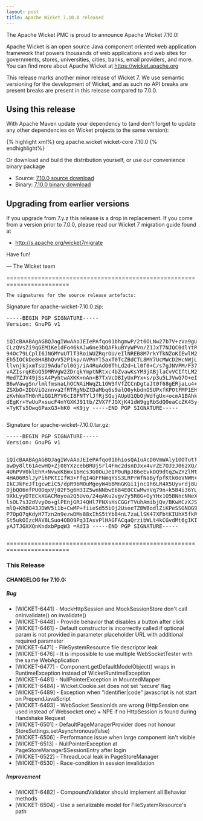 ```yaml
---
layout: post
title: Apache Wicket 7.10.0 released
---
```

The Apache Wicket PMC is proud to announce Apache Wicket 7.10.0!

Apache Wicket is an open source Java component oriented web application
framework that powers thousands of web applications and web sites for
governments, stores, universities, cities, banks, email providers, and
more. You can find more about Apache Wicket at https://wicket.apache.org

This release marks another minor release of Wicket 7. We
use semantic versioning for the development of Wicket, and as such no
API breaks are present breaks are present in this release compared to
7.0.0.

Using this release
------------------

With Apache Maven update your dependency to (and don't forget to
update any other dependencies on Wicket projects to the same version):

{% highlight xml%}
<dependency>
    <groupId>org.apache.wicket</groupId>
    <artifactId>wicket-core</artifactId>
    <version>7.10.0</version>
</dependency>
{% endhighlight%}

Or download and build the distribution yourself, or use our
convenience binary package

 * Source: [7.10.0 source download](http://www.apache.org/dyn/closer.cgi/wicket/7.10.0)
 * Binary: [7.10.0 binary download](http://www.apache.org/dyn/closer.cgi/wicket/7.10.0/binaries)

<!--more-->

Upgrading from earlier versions
-------------------------------

If you upgrade from 7.y.z this release is a drop in replacement. If
you come from a version prior to 7.0.0, please read our Wicket 7
migration guide found at

 * http://s.apache.org/wicket7migrate

Have fun!

— The Wicket team


========================================================================

    The signatures for the source release artefacts:

    
Signature for apache-wicket-7.10.0.zip:

<div class='highlight'><pre>
-----BEGIN PGP SIGNATURE-----
Version: GnuPG v1

iQIcBAABAgAGBQJagIWwAAoJEIePAfqo01bhgmwP/2t6OLNw27b7V+zVa9gUa1cX
CLzQVsZi9qGEM1Ke1dFo46kAJw6ne3bQAFkuBYyWPVn/Z1JxT7NJQC0dlYtR+20m
94Oc79LCplI6JNGMYuUTlT3RoiWUZRqrOU/eIlNREB8M7rkYTkNZoKIEwlM2HX8d
Eh5IOCkDe8HABhQvV52P1kp/AVPnYl5axT0TcZBdCTL8MY7UcMWcD2HcNWjLYoDc
llvnjkjxmTsUJ9Adufol0Gj/iA4RuAdO0ThLd2d+Ll0f0+C/s7gJNVPM/F37qUzN
vAZIsrqKEoQ5DMRVgW2ZDrqkYmptNRtxc4bZvawKsYM3jABjlaCvVCIftLM2836s
Med7ZJV49jSsA4PyhtwAXKK+nAn+B7TxVcDBIyUxPYx+s/p3u5LJVwG7O+eIM2Ic
B6wVawgSn/lmlfmsnaLhOCNAiHWqZL1GW3fVfZCCnDgtaJt0f68gERjaLu4+bLRl
ZSXbO+2DbViOznnva2fRTRgNbZtDaMbq6s9alO0ykbdnOSUPxfKPOtFMP1EHIIkO
zKvhknTH0nRiGG1RYV6cI8FNTYlJfRjSQujAUpU1QbOjWdfgUx+ocmA1BAhkk/0T
dEgKr+YwUuPxsucF4nYGXKJ91tb/ZVX7FJGXjK41dW9ggRbSdQ0eaCcZK45ylQjG
+TyKTs5Owq6PaxG3+hK0
=K9jy
-----END PGP SIGNATURE-----
</pre></div>

    
Signature for apache-wicket-7.10.0.tar.gz:

<div class='highlight'><pre>
-----BEGIN PGP SIGNATURE-----
Version: GnuPG v1

iQIcBAABAgAGBQJagIWvAAoJEIePAfqo01bhiosQAIuAcD0VmWAly1OOTutT+i6z
awDy8lt61AewHQ+Zj08YXzcebBRUjSrl4Fmc2dsnDJxx4vrZE7OJzJ062XQ/E7Io
4UhPVV0klEhR+NvwxKBmx1bHcs3G0OuJeIP0uNpJ86eEvkDQ9dtqZwZYZlMta3Zm
4HA06R5lJyPihPKtIIfW3+FfqI4GFFNmqYsS3LRPrWfNaByfpfKtk0oVNWR+aIWm
IkCJkFeJf1gcwEiC5/dpR9bMOuMgoyW4bBMnGKGi1jnc1h6LR4X5Uyvrdj8UmGCX
DjbQO6nfPU0DqxVj02F5g6H3IZ5wnNNbwEb84E0CCwMwnVq79n+k5B4i36YLhWZN
9XkLyyDTECkXGACMoyoa2Q5Uvo/24qAKu2vgv7y5R8G+OyYHx1O5BNncNNeXlATu
lsOL7s32dVvyOo+glPEnjGRJ4QHl7FNXsHsCGGrTVuhAmibjQv/BKwHCzXJSu7M4
mlQ+KhBO43JDWV5i1b+CwMP+fiieSd55iOj2UseeTZBWBodlZiKPeSSGNOG9t0jU
P7OpO7qKdyH7Tzn2n9ezwDMs88xIhS5tYb84nL7zaLlSK47XFbtKIUhX5fkRIkZ8
St5ukOIzcMAV8LSuo4OBO9Pq3IAsvPlHAGFACqaQrzibWLt4kCGvdMt6gIKItzZ3
yAJTJGXXQnKndxbPpqW3
=AdI3
-----END PGP SIGNATURE-----
</pre></div>

    
========================================================================

### This Release

#### CHANGELOG for 7.10.0:
    
##### Bug

 * [WICKET-6441] - MockHttpSession and MockSessionStore don't call onInvalidate() on invalidate()
 * [WICKET-6448] - Provide behavior that disables a button after click
 * [WICKET-6461] - Default constructor is incorrectly called if optional param is not provided in parameter placeholder URL with additional required parameter
 * [WICKET-6471] - FileSystemResource file descriptor leak
 * [WICKET-6476] - It is impossible to use multiple WebSocketTester with the same WebApplication
 * [WICKET-6477] - Component.getDefaultModelObject() wraps in RuntimeException instead of WicketRuntimeException
 * [WICKET-6481] - NullPointerException in MountedMapper
 * [WICKET-6484] - Wicket.Cookie.set does not set 'secure' flag
 * [WICKET-6489] - Exception when "identifier|code" javascript is not start on PrependJavaScript
 * [WICKET-6493] - WebSocket SessionIds are wrong (HttpSession one used instead of Websocket one) + NPE if no HttpSession is found during Handshake Request
 * [WICKET-6501] - DefaultPageManagerProvider does not honour StoreSettings.setAsynchronous(false)
 * [WICKET-6506] - Performance issue when large component isn't visible
 * [WICKET-6513] - NullPointerException at PageStoreManager$SessionEntry after login
 * [WICKET-6522] - ThreadLocal leak in PageStoreManager
 * [WICKET-6530] - Race-condition in session invalidation

##### Improvement

 * [WICKET-6482] - CompoundValidator should implement all Behavior methods
 * [WICKET-6504] - Use a serializable model for FileSystemResource's path

